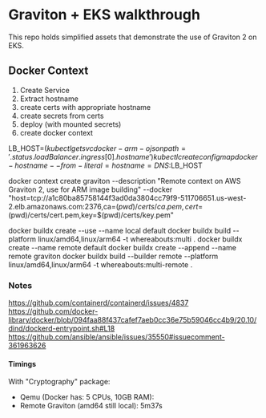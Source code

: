 # Graviton + EKS walkthrough
This repo holds simplified assets that demonstrate the use of Graviton 2 on EKS.


## Docker Context

1. Create Service
1. Extract hostname
1. create certs with appropriate hostname
1. create secrets from certs
1. deploy (with mounted secrets)
1. create docker context



LB_HOST=$(kubectl get svc docker-arm -o jsonpath='{.status.loadBalancer.ingress[0].hostname}')
kubectl create configmap docker-hostname --from-literal=hostname=DNS:$LB_HOST


docker context create graviton --description "Remote context on AWS Graviton 2, use for ARM image building" --docker "host=tcp://a1c80ba85758144f3ad0da3804cc79f9-511706651.us-west-2.elb.amazonaws.com:2376,ca=$(pwd)/certs/ca.pem,cert=$(pwd)/certs/cert.pem,key=$(pwd)/certs/key.pem"

docker buildx create --use --name local default
docker buildx build --platform linux/amd64,linux/arm64 -t whereabouts:multi .
docker buildx create --name remote default
docker buildx create --append  --name remote graviton
docker buildx build --builder remote --platform linux/amd64,linux/arm64 -t whereabouts:multi-remote .

### Notes
https://github.com/containerd/containerd/issues/4837
https://github.com/docker-library/docker/blob/094faa88f437cafef7aeb0cc36e75b59046cc4b9/20.10/dind/dockerd-entrypoint.sh#L18
https://github.com/ansible/ansible/issues/35550#issuecomment-361963626

#### Timings
With "Cryptography" package:
- Qemu (Docker has: 5 CPUs, 10GB RAM): 
- Remote Graviton (amd64 still local): 5m37s
